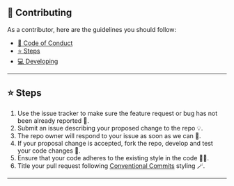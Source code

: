 ## 👏 Contributing

As a contributor, here are the guidelines you should follow:

- [👔 Code of Conduct](CODE_OF_CONDUCT.md)
- [⭐️ Steps](#-steps)
- [💻️ Developing](README.md#-developing)

---

## ⭐️ Steps

1. Use the issue tracker to make sure the feature request or bug has not been already reported 🔎.
2. Submit an issue describing your proposed change to the repo 💡.
3. The repo owner will respond to your issue as soon as we can 💪.
4. If your proposal change is accepted, fork the repo, develop and test your code changes 🤝.
5. Ensure that your code adheres to the existing style in the code 💅🏻.
6. Title your pull request following [Conventional Commits](https://www.conventionalcommits.org/en/v1.0.0/) styling 🪄.

---

